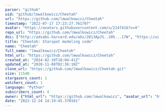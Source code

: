 ```yaml
---
parser: "github"
uid: "github/lmwalkowicz/Cheetah"
url: "https://github.com/lmwalkowicz/Cheetah"
timestamp: "2022-07-17 17:23:27.761707"
avatar: "https://avatars.githubusercontent.com/u/2147416?v=4"
repo_url: "https://github.com/lmwalkowicz/Cheetah"
doi: ["http://adsabs.harvard.edu/abs/2013ApJS..205...17W", "https://ui.adsabs.harvard.edu/abs/2014ascl.soft12002W/abstract"]
title: "Cheetah: Starspot modeling code"
name: "Cheetah"
full_name: "lmwalkowicz/Cheetah"
html_url: "https://github.com/lmwalkowicz/Cheetah"
created_at: "2014-02-10T18:04:41Z"
updated_at: "2020-11-08T02:36:10Z"
clone_url: "https://github.com/lmwalkowicz/Cheetah.git"
size: 11540
stargazers_count: 1
watchers_count: 1
language: "Python"
subscribers_count: 4
owner: {"html_url": "https://github.com/lmwalkowicz", "avatar_url": "https://avatars.githubusercontent.com/u/2147416?v=4", "login": "lmwalkowicz", "type": "User"}
date: "2022-12-24 14:19:45.370161"
---
```

